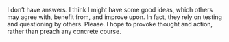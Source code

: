 I don’t have answers. I think I might have some good ideas, which others may agree with, benefit from, and improve upon. In fact, they rely on testing and questioning by others. Please.
I hope to provoke thought and action, rather than preach any concrete course.